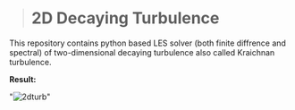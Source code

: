 ># 2D Decaying Turbulence

This repository contains python based LES solver (both finite diffrence and spectral) of two-dimensional decaying turbulence also called Kraichnan turbulence. 

**Result:**              

"![2dturb](https://github.com/sayin/Pyhton_LES_solver_2D_decaying_trubulence/tree/master/results/2dturb.png)"



